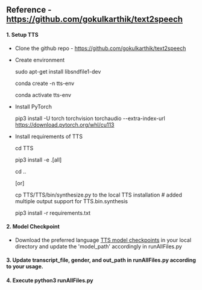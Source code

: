 ## Reference - https://github.com/gokulkarthik/text2speech

#### 1. Setup TTS
* Clone the github repo - https://github.com/gokulkarthik/text2speech
* Create environment
  
  sudo apt-get install libsndfile1-dev
  
  conda create -n tts-env
  
  conda activate tts-env
* Install PyTorch
  
  pip3 install -U torch torchvision torchaudio --extra-index-url https://download.pytorch.org/whl/cu113
* Install requirements of TTS
  
  cd TTS
  
  pip3 install -e .[all]
  
  cd ..
  
  [or]
  
  cp TTS/TTS/bin/synthesize.py to the local TTS installation # added multiple output support for TTS.bin.synthesis
  
  pip3 install -r requirements.txt

#### 2. Model Checkpoint
* Download the preferred language [TTS model checkpoints](https://github.com/AI4Bharat/Indic-TTS/releases/tag/v1-checkpoints-release) in your local directory and update the 'model_path' accordingly in runAllFiles.py

#### 3. Update transcript_file, gender, and out_path in runAllFiles.py according to your usage.
#### 4. Execute python3 runAllFiles.py





